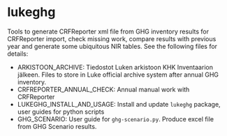 # lukeghg
Tools to generate CRFReporter xml file from GHG inventory results for CRFReporter import, check missing work, compare results with previous year and generate some ubiquitous NIR tables. See the following files for details:

+ ARKISTOON_ARCHIVE: Tiedostot Luken arkistoon KHK Inventaarion jälkeen. 
  Files to store in Luke official archive system after annual GHG inventory.
+ CRFREPORTER_ANNUAL_CHECK: Annual manual work with CRFReporter
+ LUKEGHG_INSTALL_AND_USAGE: Install and update `lukeghg` package, user guides for python scripts
+ GHG_SCENARIO: User guide for `ghg-scenario.py`. Produce excel file from GHG Scenario results.

